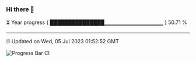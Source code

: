 ### Hi there 👋

⏳ Year progress { ███████████████▁▁▁▁▁▁▁▁▁▁▁▁▁▁▁ } 50.71 %

---

⏰ Updated on Wed, 05 Jul 2023 01:52:52 GMT

![Progress Bar CI](https://github.com/ZhaoGui/ZhaoGui/workflows/Progress%20Bar%20CI/badge.svg)
